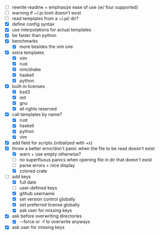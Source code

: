 - [ ] rewrite readme + emphasize ease of use (w/ four supported)
- [ ] warning if ~/.pi.toml doesn't exist
- [ ] read templates from a ~/.pi/ dir?
- [x] define config syntax
- [x] use interpolations for actual templates
- [x] be faster than python
- [x] benchmarks
  - [x] more besides the vim one
- [x] extra templates
  - [x] vim
  - [x] rust
  - [x] nim/shake
  - [x] haskell
  - [x] python
- [x] built-in licenses
  - [x] bsd3
  - [x] mit
  - [x] gnu
  - [x] all rights reserved
- [x] call templates by name?
  - [x] rust
  - [x] haskell
  - [x] python
  - [x] vim
- [x] add field for scripts (initialized with +x)
- [x] throw a better error/don't panic when the file to be read doesn't exist
  - [x] warn + use empty otherwise?
  - [ ] no superfluous panics when opening file in dir that doesn't exist
  - [ ] parse errors + nice display
  - [x] colored crate
- [ ] add keys
  - [x] full date 
  - [ ] user-defined keys
  - [x] github username
  - [x] set version control globally
  - [x] set preferred license globally
  - [x] ask user for missing keys
- [x] ask before overwriting directories
  - [x] --force or -f to overwrite anyways
- [x] ask user for missing keys
